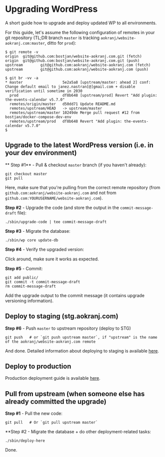 # Upgrading WordPress

A short guide how to upgrade and deploy updated WP to all environments.

For this guide, let's assume the following configuration of remotes in your git repository (TL;DR branch `master` is tracking `aokranj/website-aokranj.com:master`, ditto for `prod`):
```
$ git remote -v
origin  git@github.com:bostjan/website-aokranj.com.git (fetch)
origin  git@github.com:bostjan/website-aokranj.com.git (push)
upstream        git@github.com:aokranj/website-aokranj.com (fetch)
upstream        git@github.com:aokranj/website-aokranj.com (push)

$ git br -vv -a
* master                  5e2a5a8 [upstream/master: ahead 2] conf: Change default email to janez.nastran[@]gmail.com + disable verification until sometime in 2030
  prod                    df8b648 [upstream/prod] Revert "Add plugin: the-events-calendar v5.7.0"
  remotes/origin/master   d50dd71 Update README.md
  remotes/upstream/HEAD   -> upstream/master
  remotes/upstream/master 10249de Merge pull request #12 from bostjan/docker-compose-dev-env
  remotes/upstream/prod   df8b648 Revert "Add plugin: the-events-calendar v5.7.0"
$
```



## Upgrade to the latest WordPress version (i.e. in your dev environment)

** Step #1** - Pull & checkout `master` branch (if you haven't already):
```
git checkout master
git pull
```
Here, make sure that you're pulling from the correct remote repository
(from `github.com:aokranj/website-aokranj.com` and not from `github.com:YOURUSERNAME/website-aokranj.com`).

**Step #2** - Upgrade the code (and store the output in the `commit-message-draft` file):
```
./sbin/upgrade-code | tee commit-message-draft
```

**Step #3** - Migrate the database:
```
./sbin/wp core update-db
```

**Step #4** - Verify the upgraded version:

Click around, make sure it works as expected.


**Step #5** - Commit:
```
git add public/
git commit -t commit-message-draft
rm commit-message-draft
```
Add the upgrade output to the commit message (it contains upgrade versioning information).



## Deploy to staging (stg.aokranj.com)

**Step #6** - Push `master` to upstream repository (deploy to STG)
```
git push   # or `git push upstream master`, if "upstream" is the name of the aokranj/website-aokranj.com remote
```

And done. Detailed information about deploying to staging is available [here](deploy-stg.md).



## Deploy to production

Production deployment guide is available [here](deploy-prod.md).



## Pull from upstream (when someone else has already committed the upgrade)

**Step #1** - Pull the new code:
```
git pull   # Or `git pull upstream master`
```

**Step #2 - Migrate the database + do other deployment-related tasks:
```
./sbin/deploy-here
```

Done.
